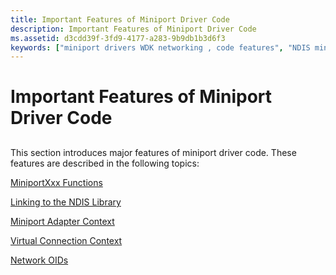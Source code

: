 ```yaml
---
title: Important Features of Miniport Driver Code
description: Important Features of Miniport Driver Code
ms.assetid: d3cdd39f-3fd9-4177-a283-9b9db1b3d6f3
keywords: ["miniport drivers WDK networking , code features", "NDIS miniport drivers WDK , code features", "driver code features WDK networking", "code features WDK networking"]
---
```


# Important Features of Miniport Driver Code


## <a href="" id="ddk-important-features-of-miniport-driver-code-ng"></a>


This section introduces major features of miniport driver code. These features are described in the following topics:

[MiniportXxx Functions](miniportxxx-functions.md)

[Linking to the NDIS Library](linking-to-the-ndis-library.md)

[Miniport Adapter Context](miniport-adapter-context.md)

[Virtual Connection Context](virtual-connection-context.md)

[Network OIDs](network-oids.md)

 

 





